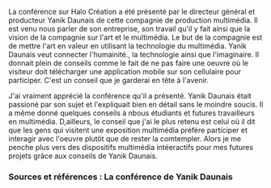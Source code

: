 La conférence sur Halo Création a été présenté par le directeur général et producteur Yanik Daunais de cette compagnie de production multimédia. Il est venu nous parler de son entreprise, son travail qu'il y fait ainsi que la vision de la compagnie sur l'art et le multimédia. 
Le but de la compagnie est de mettre l'art en valeur en utilisant la technologie du multimédia. Yanik Daunais veut connecter l'humainité., la technologie ainsi que l'imaginaire. Il donnait plein de conseils comme le fait de ne pas faire une oeuvre où le visiteur doit télécharger une application mobile sur son cellulaire pour participer. C'est un conseil que je garderai en tête à l'avenir.

J'ai vraiment apprécié la conférence qu'il a présenté. Yanik Daunais était passioné par son sujet et l'expliquait bien en détail sans le moindre soucis. Il a même donné quelques conseils à nbous étudiants et futures travailleurs en multimédia. D,ailleurs, le conseil que j'ai le plus retenu est celui où il dit que les gens qui visitent une exposition multimédia préfère participer et interagir avec l'oeuvre plutôt que de rester la comtempler. Alors je me penche plus vers des dispositifs multimédia intéeractifs pour mes futures projets grâce aux conseils de Yanik Daunais.  


### Sources et références : La conférence de Yanik Daunais
